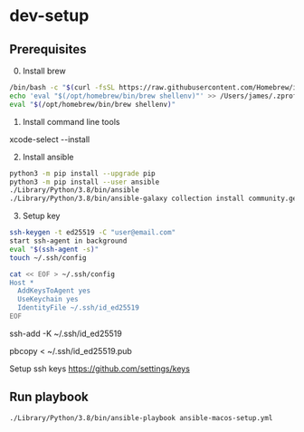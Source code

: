 # dev-setup

## Prerequisites

0. Install brew

```bash
/bin/bash -c "$(curl -fsSL https://raw.githubusercontent.com/Homebrew/install/HEAD/install.sh)"
echo 'eval "$(/opt/homebrew/bin/brew shellenv)"' >> /Users/james/.zprofile
eval "$(/opt/homebrew/bin/brew shellenv)"
```

1. Install command line tools

xcode-select --install

2. Install ansible

```bash
python3 -m pip install --upgrade pip
python3 -m pip install --user ansible
./Library/Python/3.8/bin/ansible
./Library/Python/3.8/bin/ansible-galaxy collection install community.general
```

3. Setup key

```bash
ssh-keygen -t ed25519 -C "user@email.com"
start ssh-agent in background
eval "$(ssh-agent -s)"
touch ~/.ssh/config

cat << EOF > ~/.ssh/config
Host *
  AddKeysToAgent yes
  UseKeychain yes
  IdentityFile ~/.ssh/id_ed25519
EOF
```

ssh-add -K ~/.ssh/id_ed25519

pbcopy < ~/.ssh/id_ed25519.pub

Setup ssh keys
	https://github.com/settings/keys

## Run playbook

`./Library/Python/3.8/bin/ansible-playbook ansible-macos-setup.yml`
